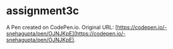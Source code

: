 # assignment3c

A Pen created on CodePen.io. Original URL: [https://codepen.io/-snehagupta/pen/OJNJKpE](https://codepen.io/-snehagupta/pen/OJNJKpE).


